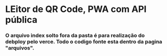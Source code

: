 <h1> LEitor de QR Code, PWA com API pública </h1>

<h3> O arquivo index solto fora da pasta é para realização do debploy pelo verce. Todo o codigo fonte esta dentro da pagina "arquivos". </h3>
